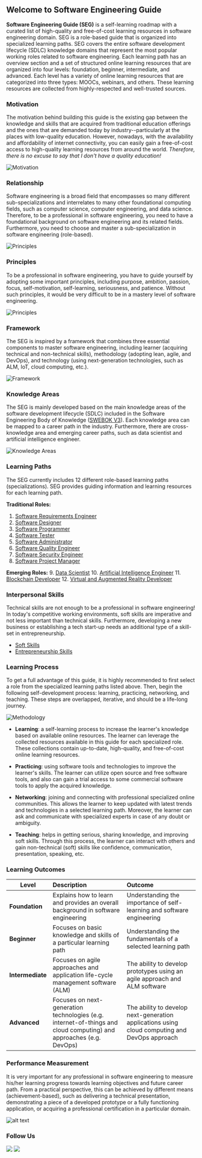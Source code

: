 ## Welcome to Software Engineering Guide

**Software Engineering Guide (SEG)** is a self-learning roadmap with a curated list of high-quality and free-of-cost learning resources in software engineering domain. SEG is a role-based guide that is organized into specialized learning paths. SEG covers the entire software development lifecycle (SDLC) knowledge domains that represent the most popular working roles related to software engineering. Each learning path has an overview section and a set of structured online learning resources that are organized into four levels: foundation, beginner, intermediate, and advanced. Each level has a variety of online learning resources that are categorized into three types: MOOCs, webinars, and others. These learning resources are collected from highly-respected and well-trusted sources.

### Motivation

The motivation behind building this guide is the existing gap between the knowledge and skills that are acquired from traditional education offerings and the ones that are demanded today by industry--particularly at the places with low-quality education. However, nowadays, with the availability and affordability of internet connectivity, you can easily gain a free-of-cost access to high-quality learning resources from around the world. *Therefore, there is no excuse to say that I don't have a quality education!*

![](Slide2.JPG "Motivation")

### Relationship

Software engineering is a broad field that encompasses so many different sub-specializations and interrelates to many other foundational computing fields, such as computer science, computer engineering, and data science. Therefore, to be a professional in software engineering, you need to have a foundational background on software engineering and its related fields. Furthermore, you need to choose and master a sub-specialization in software engineering (role-based).    

![](Slide4.JPG "Principles") 

### Principles

To be a professional in software engineering, you have to guide yourself by adopting some important principles, including purpose, ambition, passion, focus, self-motivation, self-learning, seriousness, and patience. Without such principles, it would be very difficult to be in a mastery level of software engineering.

![](Slide5.JPG "Principles") 

### Framework

The SEG is inspired by a framework that combines three essential components to master software engineering, including learner (acquiring technical and non-technical skills), methodology (adopting lean, agile, and DevOps), and technology (using next-generation technologies, such as ALM, IoT, cloud computing, etc.).

![](Slide7.JPG "Framework") 

### Knowledge Areas

The SEG is mainly developed based on the main knowledge areas of the software development lifecycle (SDLC) included in the Software Engineering Body of Knowledge ([SWEBOK V3](https://www.computer.org/web/swebok/v3)). Each knowledge area can be mapped to a career path in the industry. Furthermore, there are cross-knowledge area and emerging career paths, such as data scientist and artificial intelligence engineer.

![](Slide8.JPG "Knowledge Areas") 

### Learning Paths

The SEG currently includes 12 different role-based learning paths (specializations). SEG provides guiding information and learning resources for each learning path.

**Traditional Roles:**
1. [Software Requirements Engineer](swr.md)
2. [Software Designer](swd.md)
3. [Software Programmer](swc.md)
4. [Software Tester](swt.md)
5. [Software Administrator](swm.md)
6. [Software Quality Engineer](swq.md)
7. [Software Security Engineer](sws.md)
8. [Software Project Manager](swem.md)

**Emerging Roles:**
9. [Data Scientist](ds.md)
10. [Artificial Intelligence Engineer](ai.md)
11. [Blockchain Developer](bc.md)
12. [Virtual and Augmented Reality Developer](var.md)

### Interpersonal Skills

Technical skills are not enough to be a professional in software engineering! In today's competitive working environments, soft skills are imperative and not less important than technical skills. Furthermore, developing a new business or establishing a tech start-up needs an additional type of a skill-set in entrepreneurship.

- [Soft Skills](ss.md)
- [Entrepreneurship Skills](es.md)

### Learning Process

To get a full advantage of this guide, it is highly recommended to first select a role from the specialized learning paths listed above. Then, begin the following self-development process: learning, practicing, networking, and teaching. These steps are overlapped, iterative, and should be a life-long journey.

![](Slide9.JPG "Methodology") 

- **Learning**: a self-learning process to increase the learner's knowledge based on available online resources. The learner can leverage the collected resources available in this guide for each specialized role. These collections contain up-to-date, high-quality, and free-of-cost online learning resources.

- **Practicing**: using software tools and technologies to improve the learner's skills. The learner can utilize open source and free software tools, and also can gain a trial access to some commercial software tools to apply the acquired knowledge.

- **Networking**: joining and connecting with professional specialized online communities. This allows the learner to keep updated with latest trends and technologies in a selected learning path. Moreover, the learner can ask and communicate with specialized experts in case of any doubt or ambiguity.

- **Teaching**: helps in getting serious, sharing knowledge, and improving soft skills. Through this process, the learner can interact with others and gain non-technical (soft) skills like confidence, communication, presentation, speaking, etc.

### Learning Outcomes

| Level        | Description           | Outcome  |
| ------------- |:-------------| :-----|
| **Foundation**     | Explains how to learn and provides an overall background in software engineering | Understanding the importance of self-learning and software engineering|
| **Beginner**     | Focuses on basic knowledge and skills of a particular learning path | Understanding the fundamentals of a selected learning path |
| **Intermediate** | Focuses on agile approaches and application life-cycle management software (ALM) | The ability to develop prototypes using an agile approach and ALM software |
| **Advanced** | Focuses on next-generation technologies (e.g. internet-of-things and cloud computing) and approaches (e.g. DevOps)      |    The ability to develop next-generation applications using cloud computing and DevOps approach |

### Performance Measurement

It is very important for any professional in software engineering to measure his/her learning progress towards learning objectives and future career path. From a practical perspective, this can be achieved by different means (achievement-based), such as delivering a technical presentation, demonstrating a piece of a developed prototype or a fully functioning application, or acquiring a professional certification in a particular domain.

![alt text](Slide12.JPG "Performance Measurement") 

### Follow Us

[![](twitter.png)](https://twitter.com/SWE_Guide) [![](linkedin.png)](https://www.linkedin.com/groups/10323987)


